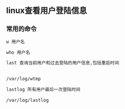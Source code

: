 ## linux查看用户登陆信息

### 常用的命令

```markdown
w 用户名

who 用户名

last 查询当前用户和过去登陆的用户信息,包括重启时间


/var/log/wtmp

lastlog 所有用户最后一次登陆时间

/var/log/lastlog

```
